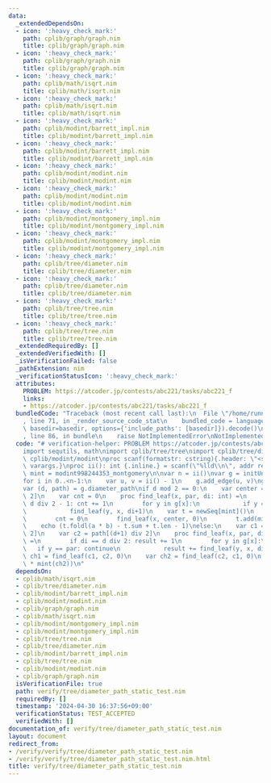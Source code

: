 ```yaml
---
data:
  _extendedDependsOn:
  - icon: ':heavy_check_mark:'
    path: cplib/graph/graph.nim
    title: cplib/graph/graph.nim
  - icon: ':heavy_check_mark:'
    path: cplib/graph/graph.nim
    title: cplib/graph/graph.nim
  - icon: ':heavy_check_mark:'
    path: cplib/math/isqrt.nim
    title: cplib/math/isqrt.nim
  - icon: ':heavy_check_mark:'
    path: cplib/math/isqrt.nim
    title: cplib/math/isqrt.nim
  - icon: ':heavy_check_mark:'
    path: cplib/modint/barrett_impl.nim
    title: cplib/modint/barrett_impl.nim
  - icon: ':heavy_check_mark:'
    path: cplib/modint/barrett_impl.nim
    title: cplib/modint/barrett_impl.nim
  - icon: ':heavy_check_mark:'
    path: cplib/modint/modint.nim
    title: cplib/modint/modint.nim
  - icon: ':heavy_check_mark:'
    path: cplib/modint/modint.nim
    title: cplib/modint/modint.nim
  - icon: ':heavy_check_mark:'
    path: cplib/modint/montgomery_impl.nim
    title: cplib/modint/montgomery_impl.nim
  - icon: ':heavy_check_mark:'
    path: cplib/modint/montgomery_impl.nim
    title: cplib/modint/montgomery_impl.nim
  - icon: ':heavy_check_mark:'
    path: cplib/tree/diameter.nim
    title: cplib/tree/diameter.nim
  - icon: ':heavy_check_mark:'
    path: cplib/tree/diameter.nim
    title: cplib/tree/diameter.nim
  - icon: ':heavy_check_mark:'
    path: cplib/tree/tree.nim
    title: cplib/tree/tree.nim
  - icon: ':heavy_check_mark:'
    path: cplib/tree/tree.nim
    title: cplib/tree/tree.nim
  _extendedRequiredBy: []
  _extendedVerifiedWith: []
  _isVerificationFailed: false
  _pathExtension: nim
  _verificationStatusIcon: ':heavy_check_mark:'
  attributes:
    PROBLEM: https://atcoder.jp/contests/abc221/tasks/abc221_f
    links:
    - https://atcoder.jp/contests/abc221/tasks/abc221_f
  bundledCode: "Traceback (most recent call last):\n  File \"/home/runner/.local/lib/python3.10/site-packages/onlinejudge_verify/documentation/build.py\"\
    , line 71, in _render_source_code_stat\n    bundled_code = language.bundle(stat.path,\
    \ basedir=basedir, options={'include_paths': [basedir]}).decode()\n  File \"/home/runner/.local/lib/python3.10/site-packages/onlinejudge_verify/languages/nim.py\"\
    , line 86, in bundle\n    raise NotImplementedError\nNotImplementedError\n"
  code: "# verification-helper: PROBLEM https://atcoder.jp/contests/abc221/tasks/abc221_f\n\
    import sequtils, math\nimport cplib/tree/tree\nimport cplib/tree/diameter\nimport\
    \ cplib/modint/modint\nproc scanf(formatstr: cstring){.header: \"<stdio.h>\",\
    \ varargs.}\nproc ii(): int {.inline.} = scanf(\"%lld\\n\", addr result)\ntype\
    \ mint = modint998244353_montgomery\n\nvar n = ii()\nvar g = initUnWeightedStaticTree(n)\n\
    for i in 0..<n-1:\n    var u, v = ii() - 1\n    g.add_edge(u, v)\ng.build\n\n\
    var (d, path) = g.diameter_path\nif d mod 2 == 0:\n    var center = path[d div\
    \ 2]\n    var cnt = 0\n    proc find_leaf(x, par, di: int) =\n        if di ==\
    \ d div 2 - 1: cnt += 1\n        for y in g[x]:\n            if y == par: continue\n\
    \            find_leaf(y, x, di+1)\n    var t = newSeq[mint]()\n    for x in g[center]:\n\
    \        cnt = 0\n        find_leaf(x, center, 0)\n        t.add(mint(cnt + 1))\n\
    \    echo (t.foldl(a * b) - t.sum + t.len - 1)\nelse:\n    var c1 = path[d div\
    \ 2]\n    var c2 = path[(d+1) div 2]\n    proc find_leaf(x, par, di: int): int\
    \ =\n        if di == d div 2: result += 1\n        for y in g[x]:\n         \
    \   if y == par: continue\n            result += find_leaf(y, x, di+1)\n    var\
    \ ch1 = find_leaf(c1, c2, 0)\n    var ch2 = find_leaf(c2, c1, 0)\n    echo (mint(ch1)\
    \ * mint(ch2))\n"
  dependsOn:
  - cplib/math/isqrt.nim
  - cplib/tree/diameter.nim
  - cplib/modint/barrett_impl.nim
  - cplib/modint/modint.nim
  - cplib/graph/graph.nim
  - cplib/math/isqrt.nim
  - cplib/modint/montgomery_impl.nim
  - cplib/modint/montgomery_impl.nim
  - cplib/tree/tree.nim
  - cplib/tree/diameter.nim
  - cplib/modint/barrett_impl.nim
  - cplib/tree/tree.nim
  - cplib/modint/modint.nim
  - cplib/graph/graph.nim
  isVerificationFile: true
  path: verify/tree/diameter_path_static_test.nim
  requiredBy: []
  timestamp: '2024-04-30 16:37:56+09:00'
  verificationStatus: TEST_ACCEPTED
  verifiedWith: []
documentation_of: verify/tree/diameter_path_static_test.nim
layout: document
redirect_from:
- /verify/verify/tree/diameter_path_static_test.nim
- /verify/verify/tree/diameter_path_static_test.nim.html
title: verify/tree/diameter_path_static_test.nim
---
```

